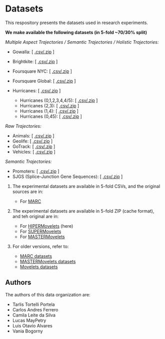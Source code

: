 # Datasets

This respository presents the datasets used in research experiments.

**We make available the following datasets (in 5-fold ~70/30% split)**

*Multiple Aspect Trajectories / Semantic Trajectories / Holistic Trajectories:*
- Gowalla: \[ [.csv/.zip](./data/multiple_trajectories/Gowalla) \] 
- Brightkite: \[ [.csv/.zip](./data/multiple_trajectories/Brightkite) \] 
- Foursquare NYC: \[ [.csv/.zip](./data/multiple_trajectories/Foursquare_nyc) \] 
- Foursquare Global: \[ [.csv/.zip](./data/multiple_trajectories/Foursquare_global) \] 

- Hurricanes: \[ [.csv/.zip](./data/multiple_trajectories/hurricanes) \]
  - Hurricanes (0,1,2,3,4,4/5): \[ [.csv/.zip](./data/multiple_trajectories/hurricanes/hurricane_012345) \]
  - Hurricanes (2,3): \[ [.csv/.zip](./data/multiple_trajectories/hurricanes/hurricane_2vs3) \] 
  - Hurricanes (1,4): \[ [.csv/.zip](./data/multiple_trajectories/hurricanes/hurricane_1vs4) \] 
  - Hurricanes (0,45): \[ [.csv/.zip](./data/multiple_trajectories/hurricanes/hurricane_0vs45) \] 

*Raw Trajectories:*
- Animals: \[ [.csv/.zip](./data/raw_trajectories/Animals) \] 
- Geolife: \[ [.csv/.zip](./data/raw_trajectories/Geolife) \] 
- GoTrack: \[ [.csv/.zip](./data/raw_trajectories/GoTrack) \] 
- Vehicles: \[ [.csv/.zip](./data/raw_trajectories/Vehicles) \] 


*Semantic Trajectories:*
- Promoters: \[ [.csv/.zip](./data/semantic_trajectories/Promoters) \] 
- SJGS (Splice-Junction Gene Sequences): \[ [.csv/.zip](./data/semantic_trajectories/SJGS) \] 

1. The experimental datasets are available in 5-fold CSVs, and the original sources are in: 

   - For [MARC](https://github.com/bigdata-ufsc/petry-2020-marc) 
	
	
2. The experimental datasets are available in 5-fold ZIP (cache format), and teh original are in:
   - For [HIPERMovelets](https://github.com/bigdata-ufsc/datasets_v1) (here)
   - For [SUPERMovelets](https://github.com/bigdata-ufsc/MASTERMovelets) 
   - For [MASTERMovelets](https://github.com/bigdata-ufsc/MASTERMovelets) 
   
3. For older versions, refer to:
   - [MARC datasets](https://github.com/bigdata-ufsc/petry-2020-marc/tree/master/data) 
   - [MASTERMovelets datasets](https://github.com/anfer86/dmkd_masterMovelets_results/tree/master/datasets)
   - [Movelets datasets](https://github.com/bigdata-ufsc/ferrero-2018-movelets/tree/master/datasets/ACMSAC2018)

## Authors

The authors of this data organization are:
- Tarlis Tortelli Portela
- Carlos Andres Ferrero
- Camila Leite da Silva
- Lucas MayPetry
- Luis Otavio Alvares
- Vania Bogorny
